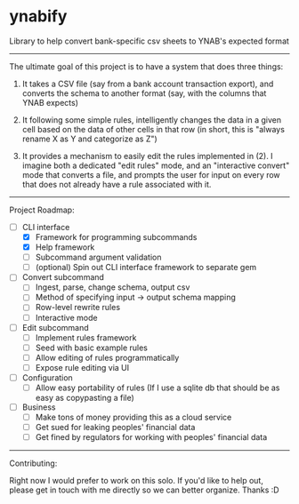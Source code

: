 ynabify
=======

Library to help convert bank-specific csv sheets to YNAB's expected format


----

The ultimate goal of this project is to have a system that does three
things:

1. It takes a CSV file (say from a bank account transaction export), and
   converts the schema to another format (say, with the columns that
   YNAB expects)

2. It following some simple rules, intelligently changes the data in a
   given cell based on the data of other cells in that row (in short,
   this is "always rename X as Y and categorize as Z")

3. It provides a mechanism to easily edit the rules implemented in (2).
   I imagine both a dedicated "edit rules" mode, and an "interactive
   convert" mode that converts a file, and prompts the user for input on
   every row that does not already have a rule associated with it.


----

Project Roadmap:

- [ ] CLI interface
  - [X] Framework for programming subcommands
  - [X] Help framework
  - [ ] Subcommand argument validation
  - [ ] (optional) Spin out CLI interface framework to separate gem
- [ ] Convert subcommand
  - [ ] Ingest, parse, change schema, output csv
  - [ ] Method of specifying input -> output schema mapping
  - [ ] Row-level rewrite rules
  - [ ] Interactive mode
- [ ] Edit subcommand
  - [ ] Implement rules framework
  - [ ] Seed with basic example rules
  - [ ] Allow editing of rules programmatically
  - [ ] Expose rule editing via UI
- [ ] Configuration
  - [ ] Allow easy portability of rules (If I use a sqlite db that
        should be as easy as copypasting a file)
- [ ] Business
  - [ ] Make tons of money providing this as a cloud service
  - [ ] Get sued for leaking peoples' financial data
  - [ ] Get fined by regulators for working with peoples' financial data

----

Contributing:

Right now I would prefer to work on this solo. If you'd like to help
out, please get in touch with me directly so we can better organize.
Thanks :D
